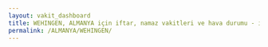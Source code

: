 ```yaml
---
layout: vakit_dashboard
title: WEHINGEN, ALMANYA için iftar, namaz vakitleri ve hava durumu - ilçe/eyalet seç
permalink: /ALMANYA/WEHINGEN/
---
```


<script type="text/javascript">
  var GLOBAL_COUNTRY = 'ALMANYA';
  var GLOBAL_CITY = 'WEHINGEN';
  var GLOBAL_STATE = '';
  var lat = 72;
  var lon = 21;
</script>
